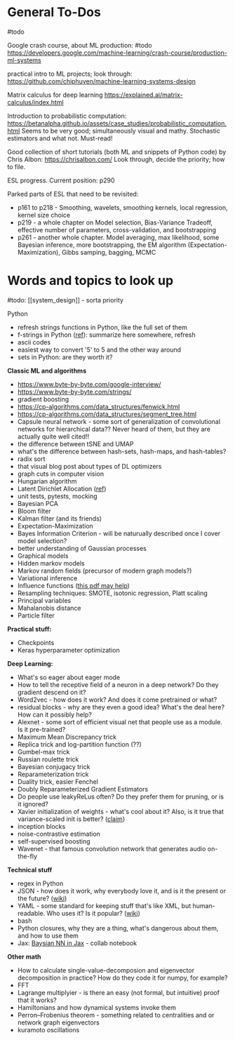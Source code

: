 # General To-Dos
#todo

Google crash course, about ML production: #todo
https://developers.google.com/machine-learning/crash-course/production-ml-systems

practical intro to ML projects; look through:
https://github.com/chiphuyen/machine-learning-systems-design

Matrix calculus for deep learning
https://explained.ai/matrix-calculus/index.html

Introduction to probabilistic computation:
https://betanalpha.github.io/assets/case_studies/probabilistic_computation.html
Seems to be very good; simultaneously visual and mathy. Stochastic estimators and what not. Must-read!

Good collection of short tutorials (both ML and snippets of Python code) by Chris Albon:
https://chrisalbon.com/
Look through, decide the priority; how to file.

ESL progress. 
Current position: p290

Parked parts of ESL that need to be revisited:
* p161 to p218 - Smoothing, wavelets, smoothing kernels, local regression, kernel size choice
* p219 - a whole chapter on Model selection, Bias-Variance Tradeoff, effective number of parameters, cross-validation, and bootstrapping
* p261 - another whole chapter. Model averaging, max likelihood, some Bayesian inference, more bootstrapping, the EM algorithm (Expectation-Maximization), Gibbs samping, bagging, MCMC

# Words and topics to look up

#todo: [[system_design]] - sorta priority

Python
* refresh strings functions in Python, like the full set of them
* f-strings in Python ([ref](https://docs.python.org/3/library/string.html#format-specification-mini-language)): summarize here somewhere, refresh
* ascii codes
* easiest way to convert '5' to 5 and the other way around
* sets in Python: are they worth it?

**Classic ML and algorithms**
* https://www.byte-by-byte.com/google-interview/
* https://www.byte-by-byte.com/strings/
* gradient boosting
* https://cp-algorithms.com/data_structures/fenwick.html
* https://cp-algorithms.com/data_structures/segment_tree.html
* Capsule neural network - some sort of generalization of convolutional networks for hierarchical data?? Never heard of them, but they are actually quite well cited!!
* the difference between tSNE and UMAP
* what's the difference between hash-sets, hash-maps, and hash-tables?
* radix sort 
* that visual blog post about types of DL optimizers
* graph cuts in computer vision
* Hungarian algorithm
* Latent Dirichlet Allocation ([ref](https://towardsdatascience.com/end-to-end-topic-modeling-in-python-latent-dirichlet-allocation-lda-35ce4ed6b3e0))
* unit tests, pytests, mocking
* Bayesian PCA
* Bloom filter
* Kalman filter (and its friends)
* Expectation-Maximization
* Bayes Information Criterion - will be naturually described once I cover model selection?
* better understanding of Gaussian processes
* Graphical models
* Hidden markov models
* Markov random fields (precursor of modern graph models?)
* Variational inference
* Influence functions ([this pdf may help](https://arxiv.org/pdf/1810.03260.pdf))
* Resampling techniques: SMOTE, isotonic regression, Platt scaling
* Principal variables
* Mahalanobis distance
* Particle filter

**Practical stuff:**
* Checkpoints
* Keras hyperparameter optimization

**Deep Learning:**
* What's so eager about eager mode
* How to tell the receptive field of a neuron in a deep network? Do they gradient descend on it?
* Word2vec - how does it work? And does it come pretrained or what?
* residual blocks - why are they even a good idea? What's the deal here? How can it possibly help?
* Alexnet - some sort of efficient visual net that people use as a module. Is it pre-trained?
* Maximum Mean Discrepancy trick
* Replica trick and log-partition function (??)
* Gumbel-max trick
* Russian roulette trick
* Bayesian conjugacy trick
* Reparameterization trick
* Duality trick, easier Fenchel
* Doubly Reparameterized Gradient Estimators
* Do people use leakyReLus often? Do they prefer them for pruning, or is it ignored?
* Xavier initialization of weights - what's cool about it? Also, is it true that variance-scaled init is better? ([claim](https://pcc.cs.byu.edu/2017/10/02/practical-advice-for-building-deep-neural-networks/))
* inception blocks
* noise-contrastive estimation
* self-supervised boosting
* Wavenet - that famous convolution network that generates audio on-the-fly

**Technical stuff**
* regex in Python
* JSON - how does it work, why everybody love it, and is it the present or the future? ([wiki](https://en.wikipedia.org/wiki/JSON))
* YAML - some standard for keeping stuff that's like XML, but human-readable. Who uses it? Is it popular? ([wiki](https://en.wikipedia.org/wiki/YAML))
* bash
* Python closures, why they are a thing, what's dangerous about them, and how to use them
* Jax: [Baysian NN in Jax](https://colab.research.google.com/drive/1gMAXn123Pm58_NcRldjSuGYkbrXTUiN2) - collab notebook 

**Other math**
* How to calculate single-value-decomposion and eigenvector decomposition in practice? How do they code it for numpy, for example?
* FFT
* Lagrange multiplyier - is there an easy (not formal, but intuitive) proof that it works?
* Hamiltonians and how dynamical systems invoke them
* Perron–Frobenius theorem - something related to centralities and or network graph eigenvectors
* kuramoto oscillations

